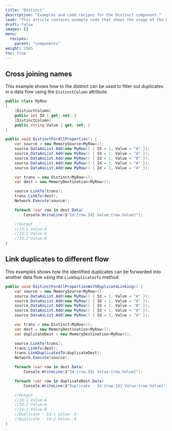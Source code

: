 ```yaml
---
title: "Distinct"
description: "Examples and code recipes for the Distinct component."
lead: "This article contains example code that shows the usage of the Distinct component."
draft: false
images: []
menu:
  recipes:
    parent: "components"
weight: 2085
toc: true
---
```


## Cross joining names

This example shows how to the distinct can be used to filter out duplicates in a data flow using the `DistinctColumn` attribute. 


```C#
public class MyRow
{
    [DistinctColumn]
    public int Id { get; set; }
    [DistinctColumn]
    public string Value { get; set; }
}

public void DistinctForAllProperties() {
    var source = new MemorySource<MyRow>();
    source.DataAsList.Add(new MyRow() { Id = 1, Value = "A" });
    source.DataAsList.Add(new MyRow() { Id = 2, Value = "A" });
    source.DataAsList.Add(new MyRow() { Id = 2, Value = "B" });
    source.DataAsList.Add(new MyRow() { Id = 1, Value = "A" });
    source.DataAsList.Add(new MyRow() { Id = 2, Value = "A" });

    var trans = new Distinct<MyRow>();
    var dest = new MemoryDestination<MyRow>();

    source.LinkTo(trans);
    trans.LinkTo(dest);
    Network.Execute(source);

    foreach (var row in dest.Data)
        Console.WriteLine($"Id:{row.Id} Value:{row.Value}");

    //Output
    //Id:1 Value:A
    //Id:2 Value:A
    //Id:2 Value:B
}
```

## Link duplicates to different flow

This examples shows how the identified duplicates can be forwarded into another data flow using the `LinkDuplicatesTo` method. 

```C#
public void DistinctForAllPropertiesWithDuplicateLinking() {
    var source = new MemorySource<MyRow>();
    source.DataAsList.Add(new MyRow() { Id = 1, Value = "A" });
    source.DataAsList.Add(new MyRow() { Id = 2, Value = "A" });
    source.DataAsList.Add(new MyRow() { Id = 2, Value = "B" });
    source.DataAsList.Add(new MyRow() { Id = 1, Value = "A" });
    source.DataAsList.Add(new MyRow() { Id = 2, Value = "A" });

    var trans = new Distinct<MyRow>();
    var dest = new MemoryDestination<MyRow>();
    var duplicateDest = new MemoryDestination<MyRow>();

    source.LinkTo(trans);
    trans.LinkTo(dest);
    trans.LinkDuplicatesTo(duplicateDest);
    Network.Execute(source);

    foreach (var row in dest.Data)
        Console.WriteLine($"Id:{row.Id} Value:{row.Value}");

    foreach (var row in duplicateDest.Data)
        Console.WriteLine($"Duplicate - Id:{row.Id} Value:{row.Value}");

    //Output
    //Id:1 Value:A
    //Id:2 Value:A
    //Id:2 Value:B
    //Duplicate - Id:1 Value: A
    //Duplicate - Id:2 Value: A
}
```
